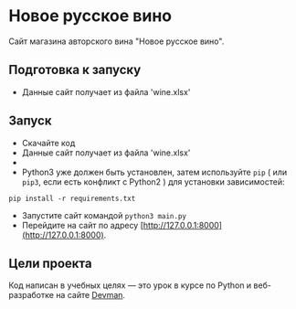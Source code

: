 # Новое русское вино

Сайт магазина авторского вина "Новое русское вино".

## Подготовка к запуску 

- Данные сайт получает из файла 'wine.xlsx'
## Запуск

- Скачайте код
- Данные сайт получает из файла 'wine.xlsx'
- 
- Python3 уже должен быть установлен,
затем используйте `pip` ( или `pip3`, если есть конфликт с Python2 ) для установки зависимостей:
```
pip install -r requirements.txt
```
- Запустите сайт командой `python3 main.py`
- Перейдите на сайт по адресу [http://127.0.0.1:8000](http://127.0.0.1:8000).

## Цели проекта

Код написан в учебных целях — это урок в курсе по Python и веб-разработке на сайте [Devman](https://dvmn.org).
